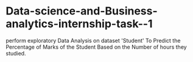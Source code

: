 # Data-science-and-Business-analytics-internship-task--1
perform exploratory Data Analysis on dataset 'Student' To Predict the Percentage of Marks of the Student Based on the Number of hours they studied.
